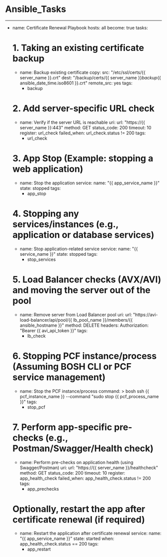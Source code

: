 # Ansible_Tasks

---
- name: Certificate Renewal Playbook
  hosts: all
  become: true
  tasks:

    # 1. Taking an existing certificate backup
    - name: Backup existing certificate
      copy:
        src: "/etc/ssl/certs/{{ server_name }}.crt"
        dest: "/backup/certs/{{ server_name }}_backup_{{ ansible_date_time.iso8601 }}.crt"
        remote_src: yes
      tags:
        - backup

    # 2. Add server-specific URL check
    - name: Verify if the server URL is reachable
      uri:
        url: "https://{{ server_name }}:443"
        method: GET
        status_code: 200
        timeout: 10
      register: url_check
      failed_when: url_check.status != 200
      tags:
        - url_check

    # 3. App Stop (Example: stopping a web application)
    - name: Stop the application
      service:
        name: "{{ app_service_name }}"
        state: stopped
      tags:
        - app_stop

    # 4. Stopping any services/instances (e.g., application or database services)
    - name: Stop application-related service
      service:
        name: "{{ service_name }}"
        state: stopped
      tags:
        - stop_services

    # 5. Load Balancer checks (AVX/AVI) and moving the server out of the pool
    - name: Remove server from Load Balancer pool
      uri:
        url: "https://avi-load-balancer/api/pool/{{ lb_pool_name }}/members/{{ ansible_hostname }}"
        method: DELETE
        headers:
          Authorization: "Bearer {{ avi_api_token }}"
      tags:
        - lb_check

    # 6. Stopping PCF instance/process (Assuming BOSH CLI or PCF service management)
    - name: Stop the PCF instance/process
      command: >
        bosh ssh {{ pcf_instance_name }} --command "sudo stop {{ pcf_process_name }}"
      tags:
        - stop_pcf

    # 7. Perform app-specific pre-checks (e.g., Postman/Swagger/Health check)
    - name: Perform pre-checks on application health (using Swagger/Postman)
      uri:
        url: "https://{{ server_name }}/healthcheck"
        method: GET
        status_code: 200
        timeout: 10
      register: app_health_check
      failed_when: app_health_check.status != 200
      tags:
        - app_prechecks

    # Optionally, restart the app after certificate renewal (if required)
    - name: Restart the application after certificate renewal
      service:
        name: "{{ app_service_name }}"
        state: started
      when: app_health_check.status == 200
      tags:
        - app_restart

